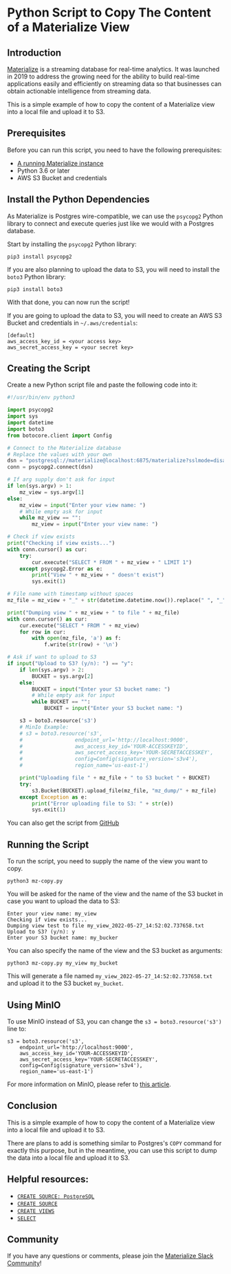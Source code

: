 # Python Script to Copy The Content of a Materialize View

## Introduction

[Materialize](https://materialize.com?utm_source=bobbyiliev) is a streaming database for real-time analytics. It was launched in 2019 to address the growing need for the ability to build real-time applications easily and efficiently on streaming data so that businesses can obtain actionable intelligence from streaming data.

This is a simple example of how to copy the content of a Materialize view into a local file and upload it to S3.

## Prerequisites

Before you can run this script, you need to have the following prerequisites:
- [A running Materialize instance](https://materialize.com/docs/install?utm_source=bobbyiliev)
- Python 3.6 or later
- AWS S3 Bucket and credentials

## Install the Python Dependencies

As Materialize is Postgres wire-compatible, we can use the `psycopg2` Python library to connect and execute queries just like we would with a Postgres database.

Start by installing the `psycopg2` Python library:

```
pip3 install psycopg2
```

If you are also planning to upload the data to S3, you will need to install the `boto3` Python library:

```
pip3 install boto3
```

With that done, you can now run the script!

If you are going to upload the data to S3, you will need to create an AWS S3 Bucket and credentials in `~/.aws/credentials`:

```
[default]
aws_access_key_id = <your access key>
aws_secret_access_key = <your secret key>
```

## Creating the Script

Create a new Python script file and paste the following code into it:

```python
#!/usr/bin/env python3

import psycopg2
import sys
import datetime
import boto3
from botocore.client import Config

# Connect to the Materialize database
# Replace the values with your own
dsn = "postgresql://materialize@localhost:6875/materialize?sslmode=disable"
conn = psycopg2.connect(dsn)

# If arg supply don't ask for input
if len(sys.argv) > 1:
    mz_view = sys.argv[1]
else:
    mz_view = input("Enter your view name: ")
    # While empty ask for input
    while mz_view == "":
        mz_view = input("Enter your view name: ")

# Check if view exists
print("Checking if view exists...")
with conn.cursor() as cur:
    try:
        cur.execute("SELECT * FROM " + mz_view + " LIMIT 1")
    except psycopg2.Error as e:
        print("View " + mz_view + " doesn't exist")
        sys.exit(1)

# File name with timestamp without spaces
mz_file = mz_view + "_" + str(datetime.datetime.now()).replace(" ", "_") + ".txt"

print("Dumping view " + mz_view + " to file " + mz_file)
with conn.cursor() as cur:
    cur.execute("SELECT * FROM " + mz_view)
    for row in cur:
        with open(mz_file, 'a') as f:
            f.write(str(row) + '\n')

# Ask if want to upload to S3
if input("Upload to S3? (y/n): ") == "y":
    if len(sys.argv) > 2:
        BUCKET = sys.argv[2]
    else:
        BUCKET = input("Enter your S3 bucket name: ")
        # While empty ask for input
        while BUCKET == "":
            BUCKET = input("Enter your S3 bucket name: ")

    s3 = boto3.resource('s3')
    # MinIo Example:
    # s3 = boto3.resource('s3',
    #                 endpoint_url='http://localhost:9000',
    #                 aws_access_key_id='YOUR-ACCESSKEYID',
    #                 aws_secret_access_key='YOUR-SECRETACCESSKEY',
    #                 config=Config(signature_version='s3v4'),
    #                 region_name='us-east-1')

    print("Uploading file " + mz_file + " to S3 bucket " + BUCKET)
    try:
        s3.Bucket(BUCKET).upload_file(mz_file, "mz_dump/" + mz_file)
    except Exception as e:
        print("Error uploading file to S3: " + str(e))
        sys.exit(1)
```

You can also get the script from [GitHub](https://github.com/bobbyiliev/materialize-tutorials/)

## Running the Script

To run the script, you need to supply the name of the view you want to copy.

```
python3 mz-copy.py
```

You will be asked for the name of the view and the name of the S3 bucket in case you want to upload the data to S3:

```
Enter your view name: my_view
Checking if view exists...
Dumping view test to file my_view_2022-05-27_14:52:02.737658.txt
Upload to S3? (y/n): y
Enter your S3 bucket name: my_bucker
```

You can also specify the name of the view and the S3 bucket as arguments:

```
python3 mz-copy.py my_view my_bucket
```

This will generate a file named `my_view_2022-05-27_14:52:02.737658.txt` and upload it to the S3 bucket `my_bucket`.

## Using MinIO

To use MinIO instead of S3, you can change the `s3 = boto3.resource('s3')` line to:

```
s3 = boto3.resource('s3',
    endpoint_url='http://localhost:9000',
    aws_access_key_id='YOUR-ACCESSKEYID',
    aws_secret_access_key='YOUR-SECRETACCESSKEY',
    config=Config(signature_version='s3v4'),
    region_name='us-east-1')
```

For more information on MinIO, please refer to [this article](https://docs.min.io/docs/python-client-api-reference).

## Conclusion

This is a simple example of how to copy the content of a Materialize view into a local file and upload it to S3.

There are plans to add is something similar to Postgres's `COPY` command for exactly this purpose, but in the meantime, you can use this script to dump the data into a local file and upload it to S3.

## Helpful resources:

* [`CREATE SOURCE: PostgreSQL`](https://materialize.com/docs/sql/create-source/postgres?utm_source=bobbyiliev)
* [`CREATE SOURCE`](https://materialize.com/docs/sql/create-source?utm_source=bobbyiliev)
* [`CREATE VIEWS`](https://materialize.com/docs/sql/create-views?utm_source=bobbyiliev)
* [`SELECT`](https://materialize.com/docs/sql/select?utm_source=bobbyiliev)

## Community

If you have any questions or comments, please join the [Materialize Slack Community](https://materialize.com/s/chat)!